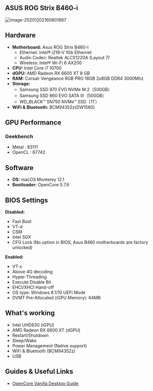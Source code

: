 ## ASUS ROG Strix B460-i

![image-20201202160801867](https://w-md.imzsy.design/Hackintosh-Info.png)

## Hardware

- **Motherboard:** Asus ROG Strix B460-I
  - Ethernet: Intel® i219-V 1Gb Ethernet
  - Audio Codec: Realtek ALCS1220A (Layout 7)
  - Wireless: Intel® Wi-Fi 6 AX200
- **CPU:** Intel Core i7 10700
- **dGPU:** AMD Radeon RX 6600 XT 8 GB
- **RAM:** Corsair Vengeance RGB PRO 16GB 2x8GB DDR4 3000Mhz
- **Storage:** 
  - Samsung SSD 970 EVO NVMe M.2（500GB）
  - Samsung SSD 860 EVO SATA III（500GB）
  - WD_BLACK™ SN750 NVMe™ SSD（1T） 
- **WiFi & Bluetooth:** BCM94352z(DW1560)

## GPU Performance
### Geekbench
- Metal  : 83111
- OpenCL : 67742

## Software

- **OS:** macOS Monterey 12.1 
- **Bootloader:** OpenCore 0.7.6

## BIOS Settings

**Disabled:**

- Fast Boot
- VT-d
- CSM
- Intel SGX
- CFG Lock (No option in BIOS, Asus B460 motherboards are factory unlocked)

**Enabled:**

- VT-x
- Above 4G decoding
- Hyper-Threading
- Execute Disable Bit
- EHCI/XHCI Hand-off
- OS type: Windows 8.1/10 UEFI Mode
- DVMT Pre-Allocated (iGPU Memory): 64MB

## What's working

-  Intel UHD630 (iGPU)
-  AMD Radeon RX 6600 XT (dGPU)
-  Restart/Shutdown
-  Sleep/Wake
-  Power Management (Native support)
-  WiFi & Bluetooth (BCM94352z)
-  USB

## Guides & Useful Links

- [OpenCore Vanilla Desktop Guide](https://dortania.github.io/OpenCore-Install-Guide/)
